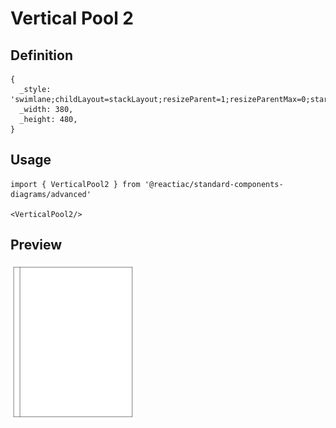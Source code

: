 # Vertical Pool 2

## Definition

```
{
  _style: 'swimlane;childLayout=stackLayout;resizeParent=1;resizeParentMax=0;startSize=20;horizontal=0;horizontalStack=1;',
  _width: 380,
  _height: 480,
}
```

## Usage

```
import { VerticalPool2 } from '@reactiac/standard-components-diagrams/advanced'

<VerticalPool2/>
```

## Preview

<img src="./vertical-pool-2.png" width="200"/>
